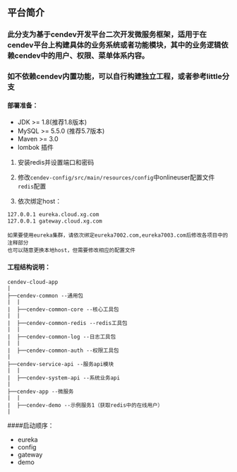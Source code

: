 ## 平台简介



### 此分支为基于cendev开发平台二次开发微服务框架，适用于在cendev平台上构建具体的业务系统或者功能模块，其中的业务逻辑依赖cendev中的用户、权限、菜单体系内容。
### 如不依赖cendev内置功能，可以自行构建独立工程，或者参考little分支
#### 部署准备：

- JDK >= 1.8(推荐1.8版本)
- MySQL >= 5.5.0 (推荐5.7版本)
- Maven >= 3.0
- lombok 插件



1. 安装redis并设置端口和密码

2. 修改`cendev-config/src/main/resources/config`中onlineuser配置文件`redis`配置

4. 依次绑定host：
```bash
127.0.0.1 eureka.cloud.xg.com
127.0.0.1 gateway.cloud.xg.com
```
    如果要使用eureka集群，请依次绑定eureka7002.com,eureka7003.com后修改各项目中的注释部分
    也可以随意更换本地host，但需要修改相应的配置文件
    
#### 工程结构说明：
```
cendev-cloud-app
|
├──cendev-common --通用包
|  |
|  ├──cendev-common-core --核心工具包
|  |
|  ├──cendev-common-redis --redis工具包
|  |
|  ├──cendev-common-log --日志工具包
|  |
|  ├──cendev-common-auth --权限工具包
|
├──cendev-service-api --服务api模块
|  |
|  ├──cendev-system-api --系统业务api
|
├──cendev-app --微服务
|  |
|  ├──cendev-demo --示例服务1（获取redis中的在线用户）
|  

```



####启动顺序：
- eureka
- config
- gateway
- demo


